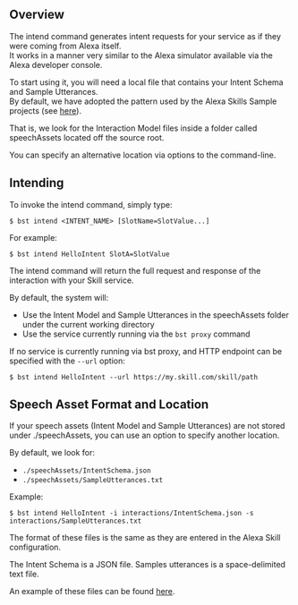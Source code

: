 
## Overview

The intend command generates intent requests for your service as if they were coming from Alexa itself.  
It works in a manner very similar to the Alexa simulator available via the Alexa developer console.  

To start using it, you will need a local file that contains your Intent Schema and Sample Utterances.  
By default, we have adopted the pattern used by the Alexa Skills Sample projects (see [here](https://github.com/amzn/alexa-skills-kit-js/tree/master/samples/helloWorld)).

That is, we look for the Interaction Model files inside a folder called speechAssets located off the source root.  

You can specify an alternative location via options to the command-line.

## Intending

To invoke the intend command, simply type:
```
$ bst intend <INTENT_NAME> [SlotName=SlotValue...]
```

For example:
```
$ bst intend HelloIntent SlotA=SlotValue
```

The intend command will return the full request and response of the interaction with your Skill service.  

By default, the system will:
* Use the Intent Model and Sample Utterances in the speechAssets folder under the current working directory
* Use the service currently running via the `bst proxy` command

If no service is currently running via bst proxy, and HTTP endpoint can be specified with the `--url` option:
```
$ bst intend HelloIntent --url https://my.skill.com/skill/path
```

## Speech Asset Format and Location
If your speech assets  (Intent Model and Sample Utterances) are not stored under ./speechAssets, you can use an option to specify another location.

By default, we look for:

* `./speechAssets/IntentSchema.json`
* `./speechAssets/SampleUtterances.txt`

Example:
```
$ bst intend HelloIntent -i interactions/IntentSchema.json -s interactions/SampleUtterances.txt
```

The format of these files is the same as they are entered in the Alexa Skill configuration.  

The Intent Schema is a JSON file. Samples utterances is a space-delimited text file.

An example of these files can be found [here](https://github.com/amzn/alexa-skills-kit-js/tree/master/samples/helloWorld/speechAssets).